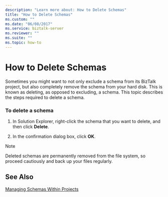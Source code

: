 ```yaml
---
description: "Learn more about: How to Delete Schemas"
title: "How to Delete Schemas"
ms.custom: ""
ms.date: "06/08/2017"
ms.service: biztalk-server
ms.reviewer: ""
ms.suite: ""
ms.topic: how-to
---
```

# How to Delete Schemas
Sometimes you might want to not only exclude a schema from its BizTalk project, but also completely remove the schema from your hard disk. This is known as deleting, as opposed to excluding, a schema. This topic describes the steps required to delete a schema.  
  
### To delete a schema  
  
1.  In Solution Explorer, right-click the schema that you want to delete, and then click **Delete**.  
  
2.  In the confirmation dialog box, click **OK**.  
  
> [!NOTE]
>  Deleted schemas are permanently removed from the file system, so proceed cautiously and back up your files regularly.  
  
## See Also  
 [Managing Schemas Within Projects](../core/managing-schemas-within-projects.md)
